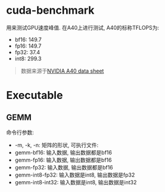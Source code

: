 # cuda-benchmark
用来测试GPU速度峰值. 在A40上进行测试, A40的标称TFLOPS为: 
* bf16: 149.7
* fp16: 149.7
* fp32: 37.4
* int8: 299.3

> 数据来源于[NVIDIA A40 data sheet](https://images.nvidia.com/content/Solutions/data-center/a40/nvidia-a40-datasheet.pdf)

# Executable
## GEMM
命令行参数: 
* -m, -k, -n: 矩阵的形状, 
可执行文件: 
* gemm-bf16: 输入数据, 输出数据都是bf16
* gemm-fp16: 输入数据, 输出数据都是bf16
* gemm-fp32: 输入数据, 输出数据都是bf16
* gemm-int8-fp32: 输入数据是int8, 输出数据是fp32
* gemm-int8-int32: 输入数据是int8, 输出数据是int32